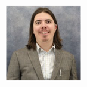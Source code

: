 ![Profile Picture](https://raw.githubusercontent.com/JonathanKise/Profile-Picture/main/1680218815402.jpeg)
